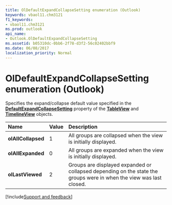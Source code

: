 ```yaml
---
title: OlDefaultExpandCollapseSetting enumeration (Outlook)
keywords: vbaol11.chm3121
f1_keywords:
- vbaol11.chm3121
ms.prod: outlook
api_name:
- Outlook.OlDefaultExpandCollapseSetting
ms.assetid: b05310dc-0bb6-2f78-d3f2-56c02402bbf9
ms.date: 06/08/2017
localization_priority: Normal
---
```



# OlDefaultExpandCollapseSetting enumeration (Outlook)

Specifies the expand/collapse default value specified in the  **[DefaultExpandCollapseSetting](Outlook.TableView.DefaultExpandCollapseSetting.md)** property of the **[TableView](Outlook.TableView.md)** and **[TimelineView](Outlook.TimelineView.md)** objects.



|Name|Value|Description|
|:-----|:-----|:-----|
| **olAllCollapsed**|1|All groups are collapsed when the view is initially displayed.|
| **olAllExpanded**|0|All groups are expanded when the view is initially displayed.|
| **olLastViewed**|2|Groups are displayed expanded or collapsed depending on the state the groups were in when the view was last closed.|

[!include[Support and feedback](~/includes/feedback-boilerplate.md)]